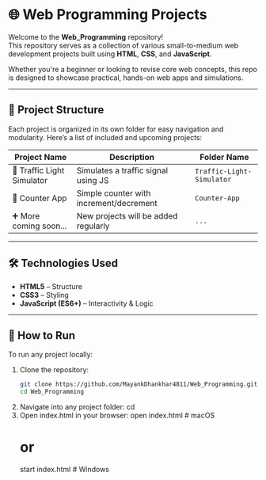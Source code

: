 # 🌐 Web Programming Projects

Welcome to the **Web_Programming** repository!  
This repository serves as a collection of various small-to-medium web development projects built using **HTML**, **CSS**, and **JavaScript**.

Whether you're a beginner or looking to revise core web concepts, this repo is designed to showcase practical, hands-on web apps and simulations.

---

## 📁 Project Structure

Each project is organized in its own folder for easy navigation and modularity. Here’s a list of included and upcoming projects:

| Project Name              | Description                                | Folder Name               |
|--------------------------|--------------------------------------------|---------------------------|
| 🚦 Traffic Light Simulator | Simulates a traffic signal using JS        | `Traffic-Light-Simulator` |
| 🔢 Counter App            | Simple counter with increment/decrement     | `Counter-App`             |
| ➕ More coming soon...    | New projects will be added regularly        | `...`                     |

---

## 🛠️ Technologies Used

- **HTML5** – Structure
- **CSS3** – Styling
- **JavaScript (ES6+)** – Interactivity & Logic

---

## 🚀 How to Run

To run any project locally:

1. Clone the repository:
   ```bash
   git clone https://github.com/MayankDhankhar4811/Web_Programming.git
   cd Web_Programming
2. Navigate into any project folder:
   cd <Project-Folder-Name>
3. Open index.html in your browser:
   open index.html     # macOS
   # or
   start index.html    # Windows
